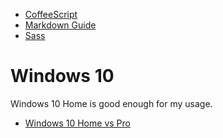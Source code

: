 * [CoffeeScript](https://coffeescript.org/)
* [Markdown Guide](https://www.markdownguide.org/)
* [Sass](https://sass-lang.com/)

# Windows 10
Windows 10 Home is good enough for my usage.
* [Windows 10 Home vs Pro](https://www.microsoft.com/en-us/windows/compare-windows-10-home-vs-pro)
